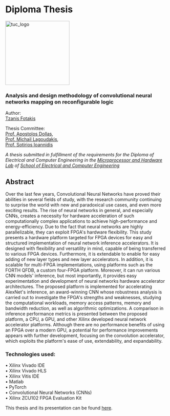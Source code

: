# Diploma Thesis
<!-- ![Technical-University-of-Crete-TUC-logo](https://raw.githubusercontent.com/TFotakis/Thesis/master/Projects/LaTeX/Images/TUC_logo.png =200x100)  
[Technical University of Crete][tucPage] -->

<a href="https://www.tuc.gr">
  <img src="https://raw.githubusercontent.com/TFotakis/Thesis/master/Projects/LaTeX/Images/TUC_logo.png" alt="tuc_logo" width="200"/>
</a>

### Analysis and design methodology of convolutional neural networks mapping on reconfigurable logic

Author:  
[Tzanis Fotakis][tzanisPage]

Thesis Committee:  
[Prof. Apostolos Dollas][dollasPage],  
[Prof. Michail Lagoudakis][lagoudakisPage],  
[Prof. Sotirios Ioannidis][ioannidisPage]

*A thesis submitted in fulfillment of the requirements for the Diploma of Electrical and Computer Engineering in the [Microprocessor and Hardware Lab][mhlPage] of [School of Electrical and Computer Engineering][ecePage]*

<!-- Todo: Add Date Here -->
## Abstract
Over the last few years, Convolutional Neural Networks have proved their abilities in several fields of study, with the research community continuing to surprise the world with new and paradoxical use cases, and even more exciting results. The rise of neural networks in general, and especially CNNs, creates a necessity for hardware acceleration of such computationally complex applications to achieve high-performance and energy-efficiency. Due to the fact that neural networks are highly parallelizable, they can exploit FPGA's hardware flexibility. This study presents a hardware platform targeted for FPGA devices for easy and structured implementation of neural network inference accelerators. It is designed with flexibility and versatility in mind, capable of being transferred to various FPGA devices. Furthermore, it is extendable to enable for easy adding of new layer types and new layer accelerators. In addition, it is scalable for multi-FPGA implementations, using platforms such as the FORTH QFDB, a custom four-FPGA platform. Moreover, it can run various CNN models' inference, but most importantly, it provides easy experimentation and development of neural networks hardware accelerator architectures. The proposed platform is implemented for accelerating AlexNet's inference, an award-winning CNN whose robustness analysis is carried out to investigate the FPGA's strengths and weaknesses, studying the computational workloads, memory access patterns, memory and bandwidth reduction, as well as algorithmic optimizations. A comparison in inference performance metrics is presented between the proposed platform, a CPU, a GPU, and other Xilinx developed neural network accelerator platforms. Although there are no performance benefits of using an FPGA over a modern GPU, a potential for performance improvements appears with further development, focusing on the convolution accelerator, which exploits the platform's ease of use, extendability, and expandability.


### Technologies used:  
• Xilinx Vivado IDE  
• Xilinx Vivado HLS  
• Xilinx Vitis IDE  
• Matlab  
• PyTorch  
• Convolutional Neural Networks (CNNs)  
• Xilinx ZCU102 FPGA Evaluation Kit  

This thesis and its presentation can be found [here](https://dias.library.tuc.gr/view/86843).

<!-- Reference links -->
[dollasPage]: https://www.ece.tuc.gr/index.php?id=4531&tx_tuclabspersonnel_list%5Bperson%5D=289&tx_tuclabspersonnel_list%5Baction%5D=person&tx_tuclabspersonnel_list%5Bcontroller%5D=List
[lagoudakisPage]: https://www.ece.tuc.gr/index.php?id=4531&tx_tuclabspersonnel_list%5Bperson%5D=313&tx_tuclabspersonnel_list%5Baction%5D=person&tx_tuclabspersonnel_list%5Bcontroller%5D=List
[ioannidisPage]:https://www.tuc.gr/index.php?id=5639&L=612%27A%3D0&tx_tuclabspersonnel_pi3%5Bpersonid%5D=707
[tzanisPage]: https://www.linkedin.com/in/fotakistzanis/
[tucPage]: https://www.tuc.gr
[ecePage]: https://www.ece.tuc.gr/
[mhlPage]: https://www.mhl.tuc.gr/
